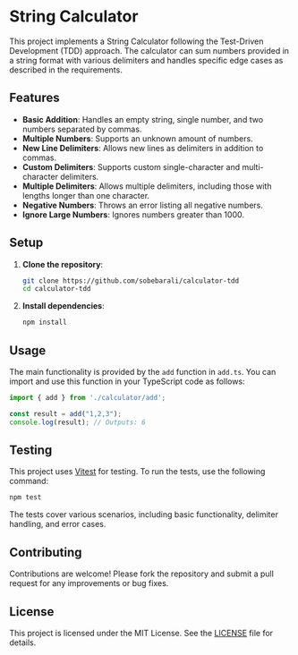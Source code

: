 # String Calculator

This project implements a String Calculator following the Test-Driven Development (TDD) approach. The calculator can sum numbers provided in a string format with various delimiters and handles specific edge cases as described in the requirements.

## Features

- **Basic Addition**: Handles an empty string, single number, and two numbers separated by commas.
- **Multiple Numbers**: Supports an unknown amount of numbers.
- **New Line Delimiters**: Allows new lines as delimiters in addition to commas.
- **Custom Delimiters**: Supports custom single-character and multi-character delimiters.
- **Multiple Delimiters**: Allows multiple delimiters, including those with lengths longer than one character.
- **Negative Numbers**: Throws an error listing all negative numbers.
- **Ignore Large Numbers**: Ignores numbers greater than 1000.

## Setup

1. **Clone the repository**:
   ```bash
   git clone https://github.com/sobebarali/calculator-tdd
   cd calculator-tdd
   ```

2. **Install dependencies**:
   ```bash
   npm install
   ```

## Usage

The main functionality is provided by the `add` function in `add.ts`. You can import and use this function in your TypeScript code as follows:

```typescript
import { add } from './calculator/add';

const result = add("1,2,3");
console.log(result); // Outputs: 6
```

## Testing

This project uses [Vitest](https://vitest.dev/) for testing. To run the tests, use the following command:

```bash
npm test
```

The tests cover various scenarios, including basic functionality, delimiter handling, and error cases.

## Contributing

Contributions are welcome! Please fork the repository and submit a pull request for any improvements or bug fixes.

## License

This project is licensed under the MIT License. See the [LICENSE](LICENSE) file for details.
